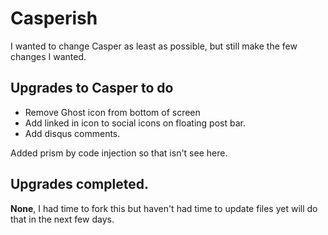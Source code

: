 # Casperish

I wanted to change Casper as least as possible, but still make the few changes I wanted.

## Upgrades to Casper to do

* Remove Ghost icon from bottom of screen
* Add linked in icon to social icons on floating post bar.
* Add disqus comments.

Added prism by code injection so that isn't see here.


## Upgrades completed.

**None**, I had time to fork this but haven't had time to update files yet will do that in the next few days.
